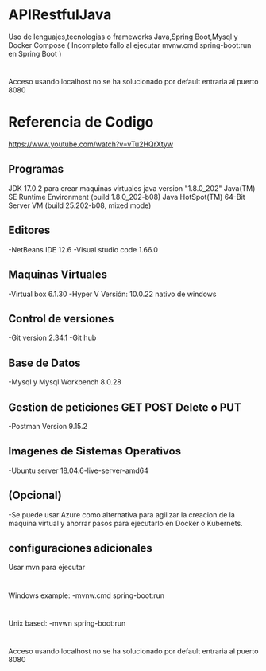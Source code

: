 # APIRestfulJava
Uso de lenguajes,tecnologias o frameworks Java,Spring Boot,Mysql y Docker Compose 
( Incompleto fallo al ejecutar mvnw.cmd spring-boot:run en Spring Boot )
#
Acceso usando localhost no se ha solucionado por default entraria al puerto 8080

# Referencia de Codigo
https://www.youtube.com/watch?v=vTu2HQrXtyw

## Programas
JDK 17.0.2 para crear maquinas virtuales
java version "1.8.0_202"
Java(TM) SE Runtime Environment (build 1.8.0_202-b08)
Java HotSpot(TM) 64-Bit Server VM (build 25.202-b08, mixed mode)

## Editores
-NetBeans IDE 12.6
-Visual studio code 1.66.0

## Maquinas Virtuales
-Virtual box 6.1.30
-Hyper V Versión: 10.0.22 nativo de windows

## Control de versiones
-Git version 2.34.1
-Git hub

## Base de Datos
-Mysql y Mysql Workbench 8.0.28

## Gestion de peticiones GET POST Delete o PUT
-Postman Version 9.15.2

## Imagenes de Sistemas Operativos
-Ubuntu server 18.04.6-live-server-amd64

## (Opcional)
-Se puede usar Azure como alternativa para agilizar la creacion de la maquina virtual y ahorrar pasos para ejecutarlo en Docker o Kubernets.

## configuraciones adicionales
Usar mvn para ejecutar
#
Windows example:
-mvnw.cmd spring-boot:run
#
Unix based:
-mvwn spring-boot:run 
#
Acceso usando localhost no se ha solucionado por default entraria al puerto 8080